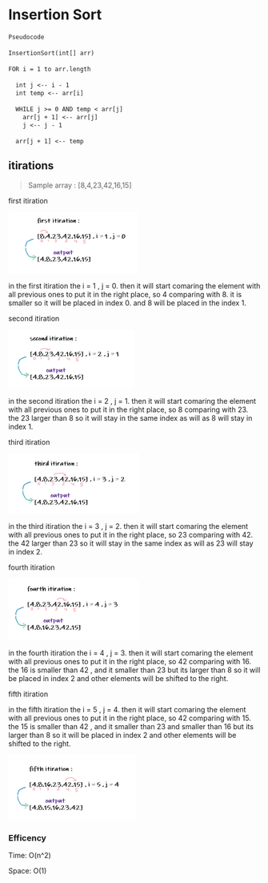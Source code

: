 # Insertion Sort

    Pseudocode
    
    InsertionSort(int[] arr)
  
    FOR i = 1 to arr.length
    
      int j <-- i - 1
      int temp <-- arr[i]
      
      WHILE j >= 0 AND temp < arr[j]
        arr[j + 1] <-- arr[j]
        j <-- j - 1
        
      arr[j + 1] <-- temp

## itirations

> Sample array : [8,4,23,42,16,15]

first itiration

![first](first.png)

in the first itiration the i = 1 , j = 0. then it will start comaring the element with all previous ones to put it in the right place, so 4 comparing with 8. it is smaller so it will be placed in index 0. and 8 will be placed in the index 1.

second itiration 

![second](sec.png)

in the second itiration the i = 2 , j = 1. then it will start comaring the element with all previous ones to put it in the right place, so 8 comparing with 23. the 23 larger than 8 so it will stay in the same index as will as 8 will stay in index 1.

third itiration 

![third](third.png)

in the third itiration the i = 3 , j = 2. then it will start comaring the element with all previous ones to put it in the right place, so 23 comparing with 42. the 42 larger than 23 so it will stay in the same index as will as 23 will stay in index 2.

fourth itiration

![fourth](fouth.png)

in the fourth itiration the i = 4 , j = 3. then it will start comaring the element with all previous ones to put it in the right place, so 42 comparing with 16. the 16 is smaller than 42 , and it smaller than 23 but its larger than 8 so it will be placed in index 2 and other elements will be shifted to the right.

fifth itiration 

in the fifth itiration the i = 5 , j = 4. then it will start comaring the element with all previous ones to put it in the right place, so 42 comparing with 15. the 15 is smaller than 42 , and it smaller than 23 and smaller than 16 but its larger than 8 so it will be placed in index 2 and other elements will be shifted to the right.

![fifth](fifth.png)


### Efficency

Time: O(n^2)

Space: O(1)
